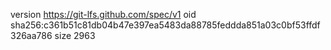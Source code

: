 version https://git-lfs.github.com/spec/v1
oid sha256:c361b51c81db04b47e397ea5483da88785feddda851a03c0bf53ffdf326aa786
size 2963
